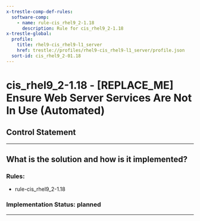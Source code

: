 ```yaml
---
x-trestle-comp-def-rules:
  software-comp:
    - name: rule-cis_rhel9_2-1.18
      description: Rule for cis_rhel9_2-1.18
x-trestle-global:
  profile:
    title: rhel9-cis_rhel9-l1_server
    href: trestle://profiles/rhel9-cis_rhel9-l1_server/profile.json
  sort-id: cis_rhel9_2-01.18
---
```


# cis_rhel9_2-1.18 - \[REPLACE_ME\] Ensure Web Server Services Are Not In Use (Automated)

## Control Statement

______________________________________________________________________

## What is the solution and how is it implemented?

<!-- For implementation status enter one of: implemented, partial, planned, alternative, not-applicable -->

<!-- Note that the list of rules under ### Rules: is read-only and changes will not be captured after assembly to JSON -->

<!-- Add control implementation description here for control: cis_rhel9_2-1.18 -->

### Rules:

  - rule-cis_rhel9_2-1.18

### Implementation Status: planned

______________________________________________________________________
